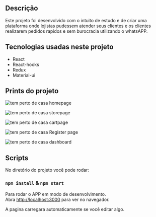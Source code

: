 
## Descrição

Este projeto foi desenvolvido com o intuito de estudo e de criar uma plataforma onde lojistas pudessem atender seus clientes e os clientes realizarem pedidos rapidos e sem burocracia utilizando o whatsAPP.

## Tecnologias usadas neste projeto

* React
* React-hooks
* Redux
* Material-ui

## Prints do projeto

![tem perto de casa homepage](https://i.imgur.com/5VopZSh.png?1)

![tem perto de casa storepage](https://i.imgur.com/QMfHbiP.png)

![tem perto de casa cartpage](https://i.imgur.com/KFPKCyz.png)

![tem perto de casa Register page](https://i.imgur.com/2iGpfZv.png)

![tem perto de casa dashboard](https://i.imgur.com/Qia0H3Q.png)


## Scripts

No diretório do projeto você pode rodar:

### `npm install` & `npm start`

Para rodar o APP em modo de desenvolvimento.<br />
Abra [http://localhost:3000](http://localhost:3000) para ver no navegador.

A pagina carregara automaticamente se você editar algo.<br />


